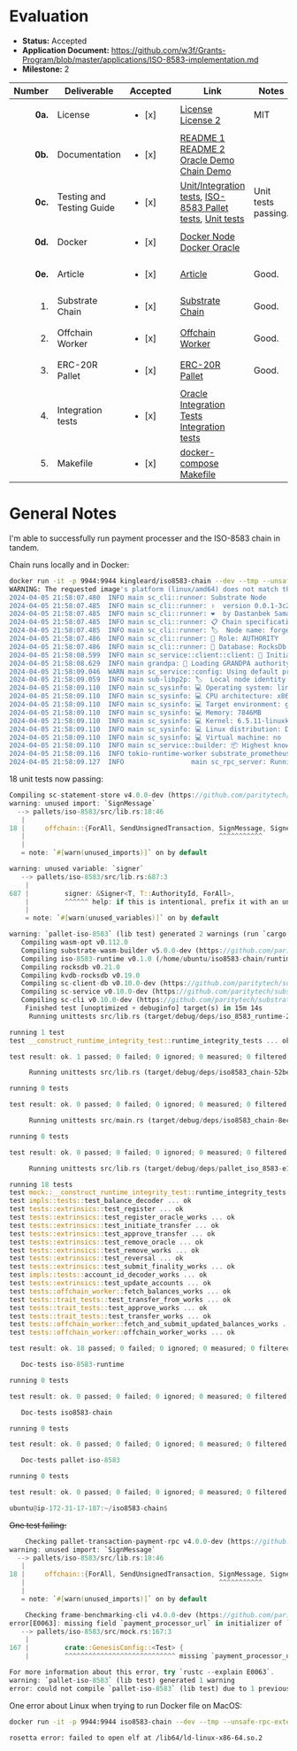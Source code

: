 # Evaluation

- **Status:** Accepted
- **Application Document:** https://github.com/w3f/Grants-Program/blob/master/applications/ISO-8583-implementation.md
- **Milestone:** 2

| Number | Deliverable | Accepted | Link | Notes |
| -----: | ----------- | ------------- | ------------- | ------------- |
| **0a.** | License | <ul><li>[x] </li></ul> | [License](https://github.com/subclone/payment-processor/blob/main/LICENSE) [License 2](https://github.com/subclone/iso8583-chain/blob/main/LICENSE) | MIT |
| **0b.** | Documentation | <ul><li>[x] </li></ul> | [README 1](https://github.com/subclone/payment-processor/tree/main) [README 2](https://github.com/subclone/iso8583-chain/blob/main/README.md) [Oracle Demo](https://github.com/subclone/payment-processor/blob/main/DEMO.md) [Chain Demo](https://github.com/subclone/iso8583-chain/blob/main/DEMO.md) |  |
| **0c.** | Testing and Testing Guide | <ul><li>[x] </li></ul> | [Unit/Integration tests](https://github.com/subclone/payment-processor/tree/main/pcidss/oracle/src/tests), [ISO-8583 Pallet tests](https://github.com/subclone/iso8583-chain/blob/main/pallets/iso-8583/src/tests.rs), [Unit tests](https://github.com/subclone/payment-processor/blob/main/pcidss/core/src/bank_account/models.rs#L149) | Unit tests passing. |
| **0d.** | Docker | <ul><li>[x] </li></ul> | [Docker Node](https://github.com/subclone/iso8583-chain/blob/main/Dockerfile) [Docker Oracle](https://github.com/subclone/payment-processor/blob/main/pcidss/Dockerfile) |  |
| **0e.** | Article | <ul><li>[x] </li></ul> | [Article](https://medium.com/@subclone/iso-8583-substrate-integration-poc-a9d4cb0ad17b) | Good. |
| 1. | Substrate Chain | <ul><li>[x] </li></ul> | [Substrate Chain](https://github.com/subclone/iso8583-chain) | Good. |
| 2. | Offchain Worker | <ul><li>[x] </li></ul> | [Offchain Worker](https://github.com/subclone/iso8583-chain/blob/main/pallets/iso-8583/src/lib.rs#L472) |Good. |
| 3. | ERC-20R Pallet | <ul><li>[x] </li></ul> | [ERC-20R Pallet](https://github.com/subclone/iso8583-chain/tree/main/pallets/iso-8583) | Good. |
| 4. | Integration tests | <ul><li>[x] </li></ul> | [Oracle Integration Tests](https://github.com/subclone/payment-processor/tree/main/pcidss/e2e-tests) [Integration tests](https://github.com/subclone/iso8583-chain) |  |
| 5. | Makefile | <ul><li>[x] </li></ul> | [docker-compose](https://github.com/subclone/payment-processor/blob/main/docker-compose.yaml) [Makefile](https://github.com/subclone/payment-processor/blob/main/pcidss/Makefile) |  |

# General Notes

I'm able to successfully run payment processer and the ISO-8583 chain in tandem.

Chain runs locally and in Docker:

```sh
docker run -it -p 9944:9944 kingleard/iso8583-chain --dev --tmp --unsafe-rpc-external --rpc-cors=all --rpc-methods=unsafe -loffchain-worker
WARNING: The requested image's platform (linux/amd64) does not match the detected host platform (linux/arm64/v8) and no specific platform was requested
2024-04-05 21:58:07.480  INFO main sc_cli::runner: Substrate Node
2024-04-05 21:58:07.485  INFO main sc_cli::runner: ✌️  version 0.0.1-3c27d5df4f1
2024-04-05 21:58:07.485  INFO main sc_cli::runner: ❤️  by Dastanbek Samatov <dastanbeksamatov@gmail.com>, 2017-2024
2024-04-05 21:58:07.485  INFO main sc_cli::runner: 📋 Chain specification: Development
2024-04-05 21:58:07.485  INFO main sc_cli::runner: 🏷  Node name: forgetful-stream-1295
2024-04-05 21:58:07.486  INFO main sc_cli::runner: 👤 Role: AUTHORITY
2024-04-05 21:58:07.486  INFO main sc_cli::runner: 💾 Database: RocksDb at /tmp/substrateYLZVUp/chains/dev/db/full
2024-04-05 21:58:08.599  INFO main sc_service::client::client: 🔨 Initializing Genesis block/state (state: 0xb328…9ceb, header-hash: 0x94cb…180e)
2024-04-05 21:58:08.629  INFO main grandpa: 👴 Loading GRANDPA authority set from genesis on what appears to be first startup.
2024-04-05 21:58:09.046  WARN main sc_service::config: Using default protocol ID "sup" because none is configured in the chain specs
2024-04-05 21:58:09.059  INFO main sub-libp2p: 🏷  Local node identity is: 12D3KooWAjxuBYd1awu2PZpFsnhciHcYE9Qx5GBLmBEjHbyrKK44
2024-04-05 21:58:09.110  INFO main sc_sysinfo: 💻 Operating system: linux
2024-04-05 21:58:09.110  INFO main sc_sysinfo: 💻 CPU architecture: x86_64
2024-04-05 21:58:09.110  INFO main sc_sysinfo: 💻 Target environment: gnu
2024-04-05 21:58:09.110  INFO main sc_sysinfo: 💻 Memory: 7846MB
2024-04-05 21:58:09.110  INFO main sc_sysinfo: 💻 Kernel: 6.5.11-linuxkit
2024-04-05 21:58:09.110  INFO main sc_sysinfo: 💻 Linux distribution: Debian GNU/Linux 11 (bullseye)
2024-04-05 21:58:09.110  INFO main sc_sysinfo: 💻 Virtual machine: no
2024-04-05 21:58:09.110  INFO main sc_service::builder: 📦 Highest known block at #0
2024-04-05 21:58:09.116  INFO tokio-runtime-worker substrate_prometheus_endpoint: 〽️ Prometheus exporter started at 127.0.0.1:9615
2024-04-05 21:58:09.127  INFO                 main sc_rpc_server: Running JSON-RPC server: addr=0.0.0.0:9944, allowed origins=["*"]
```

18 unit tests now passing:

```rust
Compiling sc-statement-store v4.0.0-dev (https://github.com/paritytech/substrate.git?branch=polkadot-v1.0.0#40e33957)
warning: unused import: `SignMessage`
  --> pallets/iso-8583/src/lib.rs:18:46
   |
18 |     offchain::{ForAll, SendUnsignedTransaction, SignMessage, SignedPayload, Signer},
   |                                                 ^^^^^^^^^^^
   |
   = note: `#[warn(unused_imports)]` on by default

warning: unused variable: `signer`
   --> pallets/iso-8583/src/lib.rs:687:3
    |
687 |         signer: &Signer<T, T::AuthorityId, ForAll>,
    |         ^^^^^^ help: if this is intentional, prefix it with an underscore: `_signer`
    |
    = note: `#[warn(unused_variables)]` on by default

warning: `pallet-iso-8583` (lib test) generated 2 warnings (run `cargo fix --lib -p pallet-iso-8583 --tests` to apply 2 suggestions)
   Compiling wasm-opt v0.112.0
   Compiling substrate-wasm-builder v5.0.0-dev (https://github.com/paritytech/substrate.git?branch=polkadot-v1.0.0#40e33957)
   Compiling iso-8583-runtime v0.1.0 (/home/ubuntu/iso8583-chain/runtime)
   Compiling rocksdb v0.21.0
   Compiling kvdb-rocksdb v0.19.0
   Compiling sc-client-db v0.10.0-dev (https://github.com/paritytech/substrate.git?branch=polkadot-v1.0.0#40e33957)
   Compiling sc-service v0.10.0-dev (https://github.com/paritytech/substrate.git?branch=polkadot-v1.0.0#40e33957)
   Compiling sc-cli v0.10.0-dev (https://github.com/paritytech/substrate.git?branch=polkadot-v1.0.0#40e33957)
    Finished test [unoptimized + debuginfo] target(s) in 15m 14s
     Running unittests src/lib.rs (target/debug/deps/iso_8583_runtime-26c5e218fc572969)

running 1 test
test __construct_runtime_integrity_test::runtime_integrity_tests ... ok

test result: ok. 1 passed; 0 failed; 0 ignored; 0 measured; 0 filtered out; finished in 0.00s

     Running unittests src/lib.rs (target/debug/deps/iso8583_chain-52be6a1f357ee533)

running 0 tests

test result: ok. 0 passed; 0 failed; 0 ignored; 0 measured; 0 filtered out; finished in 0.00s

     Running unittests src/main.rs (target/debug/deps/iso8583_chain-8ece725336399289)

running 0 tests

test result: ok. 0 passed; 0 failed; 0 ignored; 0 measured; 0 filtered out; finished in 0.00s

     Running unittests src/lib.rs (target/debug/deps/pallet_iso_8583-e16e105d2713b1f5)

running 18 tests
test mock::__construct_runtime_integrity_test::runtime_integrity_tests ... ok
test impls::tests::test_balance_decoder ... ok
test tests::extrinsics::test_register ... ok
test tests::extrinsics::test_register_oracle_works ... ok
test tests::extrinsics::test_initiate_transfer ... ok
test tests::extrinsics::test_approve_transfer ... ok
test tests::extrinsics::test_remove_oracle ... ok
test tests::extrinsics::test_remove_works ... ok
test tests::extrinsics::test_reversal ... ok
test tests::extrinsics::test_submit_finality_works ... ok
test impls::tests::account_id_decoder_works ... ok
test tests::extrinsics::test_update_accounts ... ok
test tests::offchain_worker::fetch_balances_works ... ok
test tests::trait_tests::test_transfer_from_works ... ok
test tests::trait_tests::test_approve_works ... ok
test tests::trait_tests::test_transfer_works ... ok
test tests::offchain_worker::fetch_and_submit_updated_balances_works ... ok
test tests::offchain_worker::offchain_worker_works ... ok

test result: ok. 18 passed; 0 failed; 0 ignored; 0 measured; 0 filtered out; finished in 0.77s

   Doc-tests iso-8583-runtime

running 0 tests

test result: ok. 0 passed; 0 failed; 0 ignored; 0 measured; 0 filtered out; finished in 0.00s

   Doc-tests iso8583-chain

running 0 tests

test result: ok. 0 passed; 0 failed; 0 ignored; 0 measured; 0 filtered out; finished in 0.00s

   Doc-tests pallet-iso-8583

running 0 tests

test result: ok. 0 passed; 0 failed; 0 ignored; 0 measured; 0 filtered out; finished in 0.00s

ubuntu@ip-172-31-17-187:~/iso8583-chain$
```

~~One test failing:~~
```rust
    Checking pallet-transaction-payment-rpc v4.0.0-dev (https://github.com/paritytech/substrate.git?branch=polkadot-v1.0.0#40e33957)
warning: unused import: `SignMessage`
  --> pallets/iso-8583/src/lib.rs:18:46
   |
18 |     offchain::{ForAll, SendUnsignedTransaction, SignMessage, SignedPayload, Signer},
   |                                                 ^^^^^^^^^^^
   |
   = note: `#[warn(unused_imports)]` on by default

    Checking frame-benchmarking-cli v4.0.0-dev (https://github.com/paritytech/substrate.git?branch=polkadot-v1.0.0#40e33957)
error[E0063]: missing field `payment_processor_url` in initializer of `pallet::GenesisConfig<mock::Test>`
   --> pallets/iso-8583/src/mock.rs:167:3
    |
167 |         crate::GenesisConfig::<Test> {
    |         ^^^^^^^^^^^^^^^^^^^^^^^^^^^^ missing `payment_processor_url`

For more information about this error, try `rustc --explain E0063`.
warning: `pallet-iso-8583` (lib test) generated 1 warning
error: could not compile `pallet-iso-8583` (lib test) due to 1 previous error; 1 warning emitted
```
One error about Linux when trying to run Docker file on MacOS:

```sh
docker run -it -p 9944:9944 iso8583-chain --dev --tmp --unsafe-rpc-external --rpc-cors=all --rpc-methods=unsafe -loffchain-worker

rosetta error: failed to open elf at /lib64/ld-linux-x86-64.so.2
```

